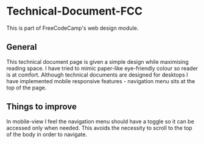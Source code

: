 # Technical-Document-FCC
This is part of FreeCodeCamp's web design module.

## General
This technical document page is given a simple design while maximising reading space. 
I have tried to mimic paper-like eye-friendly colour so reader is at comfort.
Although technical documents are designed for desktops I have implemented mobile responsive features - navigation menu sits at the top of the page.

## Things to improve
In mobile-view I feel the navigation menu should have a toggle so it can be accessed only when needed. This avoids the 
necessity to scroll to the top of the body in order to navigate.
